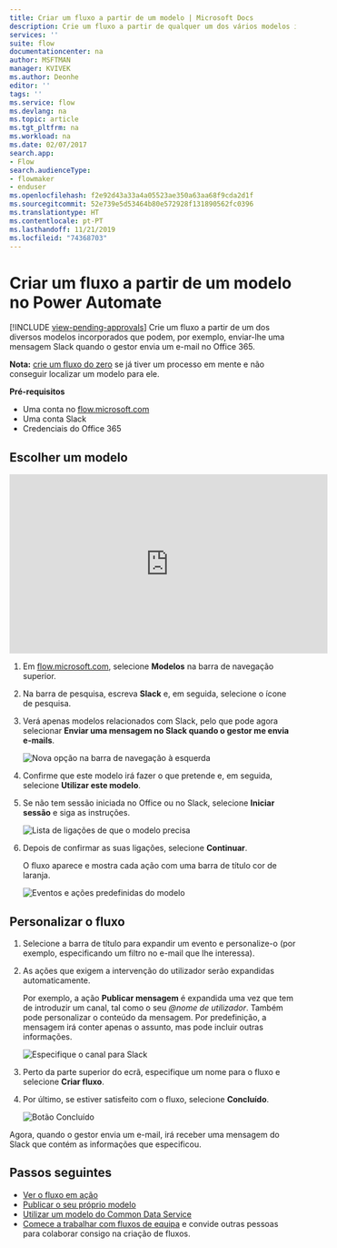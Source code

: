 ```yaml
---
title: Criar um fluxo a partir de um modelo | Microsoft Docs
description: Crie um fluxo a partir de qualquer um dos vários modelos incorporados.
services: ''
suite: flow
documentationcenter: na
author: MSFTMAN
manager: KVIVEK
ms.author: Deonhe
editor: ''
tags: ''
ms.service: flow
ms.devlang: na
ms.topic: article
ms.tgt_pltfrm: na
ms.workload: na
ms.date: 02/07/2017
search.app:
- Flow
search.audienceType:
- flowmaker
- enduser
ms.openlocfilehash: f2e92d43a33a4a05523ae350a63aa68f9cda2d1f
ms.sourcegitcommit: 52e739e5d53464b80e572928f131890562fc0396
ms.translationtype: HT
ms.contentlocale: pt-PT
ms.lasthandoff: 11/21/2019
ms.locfileid: "74368703"
---
```

# <a name="create-a-flow-from-a-template-in-power-automate"></a>Criar um fluxo a partir de um modelo no Power Automate
[!INCLUDE [view-pending-approvals](includes/cc-rebrand.md)]
Crie um fluxo a partir de um dos diversos modelos incorporados que podem, por exemplo, enviar-lhe uma mensagem Slack quando o gestor envia um e-mail no Office 365.

**Nota:** [crie um fluxo do zero](get-started-logic-flow.md) se já tiver um processo em mente e não conseguir localizar um modelo para ele.

**Pré-requisitos**

* Uma conta no [flow.microsoft.com](https://flow.microsoft.com)
* Uma conta Slack
* Credenciais do Office 365

## <a name="choose-a-template"></a>Escolher um modelo
<iframe width="560" height="315" src="https://www.youtube.com/embed/ZJK8cYdjAic?list=PL8nfc9haGeb55I9wL9QnWyHp3ctU2_ThF" frameborder="0" allowfullscreen></iframe>

1. Em [flow.microsoft.com](https://flow.microsoft.com), selecione **Modelos** na barra de navegação superior.
2. Na barra de pesquisa, escreva **Slack** e, em seguida, selecione o ícone de pesquisa.
3. Verá apenas modelos relacionados com Slack, pelo que pode agora selecionar **Enviar uma mensagem no Slack quando o gestor me envia e-mails**.
   
    ![Nova opção na barra de navegação à esquerda](./media/get-started-logic-template/select-template.png)
4. Confirme que este modelo irá fazer o que pretende e, em seguida, selecione **Utilizar este modelo**.
5. Se não tem sessão iniciada no Office ou no Slack, selecione **Iniciar sessão** e siga as instruções.
   
    ![Lista de ligações de que o modelo precisa](./media/get-started-logic-template/confirm-connections.png)
6. Depois de confirmar as suas ligações, selecione **Continuar**.
   
    O fluxo aparece e mostra cada ação com uma barra de título cor de laranja.
   
    ![Eventos e ações predefinidas do modelo](./media/get-started-logic-template/template-default.png)

## <a name="customize-your-flow"></a>Personalizar o fluxo
1. Selecione a barra de título para expandir um evento e personalize-o (por exemplo, especificando um filtro no e-mail que lhe interessa).
2. As ações que exigem a intervenção do utilizador serão expandidas automaticamente.
   
    Por exemplo, a ação **Publicar mensagem** é expandida uma vez que tem de introduzir um canal, tal como o seu *\@nome de utilizador*. Também pode personalizar o conteúdo da mensagem. Por predefinição, a mensagem irá conter apenas o assunto, mas pode incluir outras informações.
   
    ![Especifique o canal para Slack](./media/get-started-logic-template/specify-keyword.png)
3. Perto da parte superior do ecrã, especifique um nome para o fluxo e selecione **Criar fluxo**.
4. Por último, se estiver satisfeito com o fluxo, selecione **Concluído**.
   
    ![Botão Concluído](./media/get-started-logic-template/done.png)

Agora, quando o gestor envia um e-mail, irá receber uma mensagem do Slack que contém as informações que especificou.

## <a name="next-steps"></a>Passos seguintes
* [Ver o fluxo em ação](see-a-flow-run.md)
* [Publicar o seu próprio modelo](publish-a-template.md)
* [Utilizar um modelo do Common Data Service](common-data-model-intro.md)
* [Comece a trabalhar com fluxos de equipa](create-team-flows.md) e convide outras pessoas para colaborar consigo na criação de fluxos.

